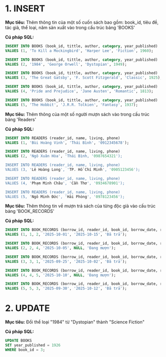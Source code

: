 # 1. INSERT

**Mục tiêu:**
Thêm thông tin của một số cuốn sách bao gồm: book_id, tiêu đề, tác giả, thể loại, năm sản xuất vào trong cấu trúc bảng 'BOOKS'

**Cú pháp SQL:**
```sql
INSERT INTO BOOKS (book_id, tittle, author, category, year_published)
VALUES (1, 'To Kill a Mockingbird', 'Harper Lee', 'Fiction', 1960);

INSERT INTO BOOKS (book_id, tittle, author, category, year_published)
VALUES (2, '1984', 'George Orwell', 'Dystopian', 1949);

INSERT INTO BOOKS (book_id, tittle, author, category, year_published)
VALUES (3, 'The Great Gatsby', 'F. Scott Fitzgerald', 'Classic', 1925);

INSERT INTO BOOKS (book_id, tittle, author, category, year_published)
VALUES (4, 'Pride and Prejudice', 'Jane Austen', 'Romantic', 1813);

INSERT INTO BOOKS (book_id, tittle, author, category, year_published)
VALUES (5, 'The Hobbit', 'J.R.R. Tolkien', 'Fantasy', 1937);
```


**Mục tiêu:**
Thêm thông của một số người mượn sách vào trong cấu trúc bảng 'Readers'

**Cú pháp SQL:**
```sql
INSERT INTO READERS (reader_id, name, living, phone)
VALUES (1, 'Bùi Hoàng Vinh', 'Thái Bình', '0912345678');

INSERT INTO READERS (reader_id, name, living, phone)
VALUES (2, 'Ngô Xuân Hòa', 'Thái Bình, '0987654321');

INSERT INTO READERS (reader_id, name, living, phone)
VALUES (3, 'Lê Hoàng Long', 'TP. Hồ Chí Minh', '0905123456');

INSERT INTO READERS (reader_id, name, living, phone)
VALUES (4, 'Phạm Minh Châu', 'Cần Thơ', '0934678901');

INSERT INTO READERS (reader_id, name, living, phone)
VALUES (5, 'Ngô Minh Đức', 'Hải Phòng', '0978123456');
```

**Mục tiêu:**
Thêm thông tin về mượn trả sách của từng độc giả vào cấu trúc bảng 'BOOK_RECORDS'

**Cú pháp SQL:**
```sql
INSERT INTO BOOK_RECORDS (borrow_id, reader_id, book_id, borrow_date, return_date, Statuss)
VALUES (1, 1, 2, '2025-10-01', '2025-10-15', 'Đã trả');

INSERT INTO BOOK_RECORDS (borrow_id, reader_id, book_id, borrow_date, return_date, Statuss)
VALUES (2, 2, 4, '2025-10-05', NULL, 'Đang mượn');

INSERT INTO BOOK_RECORDS (borrow_id, reader_id, book_id, borrow_date, return_date, Statuss)
VALUES (3, 3, 1, '2025-09-25', '2025-10-02', 'Đã trả');

INSERT INTO BOOK_RECORDS (borrow_id, reader_id, book_id, borrow_date, return_date, Statuss)
VALUES (4, 4, 5, '2025-10-10', NULL, 'Đang mượn');

INSERT INTO BOOK_RECORDS (borrow_id, reader_id, book_id, borrow_date, return_date, Statuss)
VALUES (5, 5, 3, '2025-09-30', '2025-10-12', 'Đã trả');
```

# 2. UPDATE

**Mục tiêu:**
Đổi thể loại "1984" từ "Dystopian" thành "Science Fiction"

**Cú pháp SQL:**
```sql
UPDATE BOOKS
SET year_published = 1926
WHERE book_id = 3;
```



